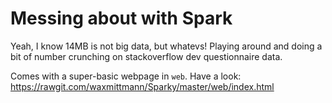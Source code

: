 Messing about with Spark
========================
Yeah, I know 14MB is not big data, but whatevs! Playing around and doing a bit of number crunching on stackoverflow dev questionnaire data.

Comes with a super-basic webpage in `web`. Have a look:
https://rawgit.com/waxmittmann/Sparky/master/web/index.html

